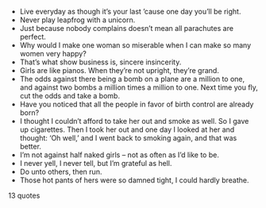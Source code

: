  - Live everyday as though it’s your last ’cause one day you’ll be right.
 - Never play leapfrog with a unicorn.
 - Just because nobody complains doesn’t mean all parachutes are perfect.
 - Why would I make one woman so miserable when I can make so many women very happy?
 - That’s what show business is, sincere insincerity.
 - Girls are like pianos. When they’re not upright, they’re grand.
 - The odds against there being a bomb on a plane are a million to one, and against two bombs a million times a million to one. Next time you fly, cut the odds and take a bomb.
 - Have you noticed that all the people in favor of birth control are already born?
 - I thought I couldn’t afford to take her out and smoke as well. So I gave up cigarettes. Then I took her out and one day I looked at her and thought: ‘Oh well,’ and I went back to smoking again, and that was better.
 - I’m not against half naked girls – not as often as I’d like to be.
 - I never yell, I never tell, but I’m grateful as hell.
 - Do unto others, then run.
 - Those hot pants of hers were so damned tight, I could hardly breathe.

13 quotes